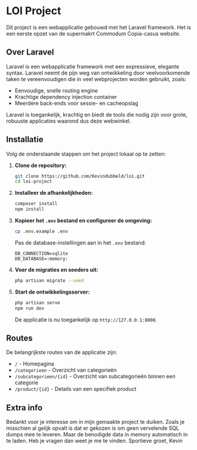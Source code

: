 # LOI Project

Dit project is een webapplicatie gebouwd met het Laravel framework. Het is een eerste opzet van de supermakrt Commodum Copia-casus website.

## Over Laravel

Laravel is een webapplicatie framework met een expressieve, elegante syntax.
Laravel neemt de pijn weg van ontwikkeling door veelvoorkomende taken te vereenvoudigen die in veel webprojecten worden gebruikt, zoals:

- Eenvoudige, snelle routing engine
- Krachtige dependency injection container
- Meerdere back-ends voor sessie- en cacheopslag

Laravel is toegankelijk, krachtig en biedt de tools die nodig zijn voor grote, robuuste applicaties waarond dus deze webwinkel.

## Installatie

Volg de onderstaande stappen om het project lokaal op te zetten:

1. **Clone de repository:**

    ```sh
    git clone https://github.com/Kevindubbeld/loi.git
    cd loi-project
    ```

2. **Installeer de afhankelijkheden:**

    ```sh
    composer install
    npm install
    ```

3. **Kopieer het `.env` bestand en configureer de omgeving:**

    ```sh
    cp .env.example .env
    ```

    Pas de database-instellingen aan in het `.env` bestand:

    ```env
    DB_CONNECTION=sqlite
    DB_DATABASE=:memory:
    ```

4. **Voer de migraties en seeders uit:**

    ```sh
    php artisan migrate --seed
    ```

5. **Start de ontwikkelingsserver:**

    ```sh
    php artisan serve
    npm run dev
    ```

    De applicatie is nu toegankelijk op `http://127.0.0.1:8000`.

## Routes

De belangrijkste routes van de applicatie zijn:

- `/` - Homepagina
- `/categorieen` - Overzicht van categorieën
- `/subcategorieen/{id}` - Overzicht van subcategorieën binnen een categorie
- `/product/{id}` - Details van een specifiek product

## Extra info

Bedankt voor je interesse om in mijn gemaakte project te duiken. Zoals je misschien al gelijk opvalt is dat er gekozen is om geen vervelende SQL dumps mee te leveren. Maar de benodigde data in memory automatisch in te laden. Heb je vragen dan weet je me te vinden. Sportieve groet, Kevin